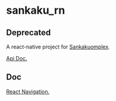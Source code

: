 # sankaku_rn

## **Deprecated**

A react-native project for [Sankakuomplex](https://www.sankakucomplex.com/).

[Api Doc.](https://chan.sankakucomplex.com/help/api)

## Doc

[React Navigation.](https://reactnavigation.org/)

